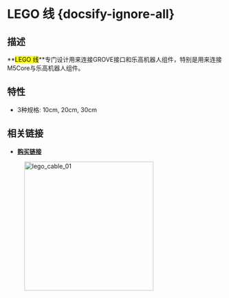# LEGO 线 {docsify-ignore-all}

## 描述

**<mark>LEGO 线</mark>**专门设计用来连接GROVE接口和乐高机器人组件，特别是用来连接M5Core与乐高机器人组件。

## 特性

-  3种规格: 10cm, 20cm, 30cm

## 相关链接

<!-- - **[Example](en/file_to_display_null)** -->
- **[购买链接](https://www.aliexpress.com/store/product/M5Stack-M5Bala-ESP32-6Pin-10-20/3226069_32923086380.html)**

<figure>
    <img src="assets/img/product_pics/accessory/lego_cable_01.jpg" alt="lego_cable_01" width="300px" height="300px">
</figure>